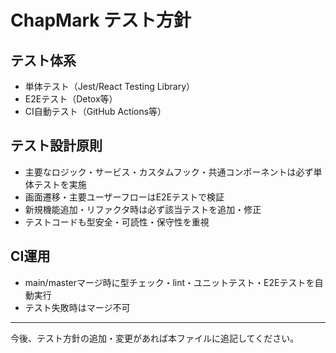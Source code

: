 # ChapMark テスト方針

## テスト体系
- 単体テスト（Jest/React Testing Library）
- E2Eテスト（Detox等）
- CI自動テスト（GitHub Actions等）

## テスト設計原則
- 主要なロジック・サービス・カスタムフック・共通コンポーネントは必ず単体テストを実施
- 画面遷移・主要ユーザーフローはE2Eテストで検証
- 新規機能追加・リファクタ時は必ず該当テストを追加・修正
- テストコードも型安全・可読性・保守性を重視

## CI運用
- main/masterマージ時に型チェック・lint・ユニットテスト・E2Eテストを自動実行
- テスト失敗時はマージ不可

---

今後、テスト方針の追加・変更があれば本ファイルに追記してください。 